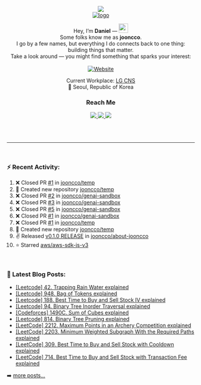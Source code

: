 
<p align="center">
  <img src="https://capsule-render.vercel.app/api?type=waving&color=gradient"><br/>
  <a href="https://jooncco.me"><img src="https://i.ibb.co/N2jDKfK/logo.png" alt="logo" border="0"/></a>
</p>

<p align="center">
  Hey, I’m <b>Daniel</b> — <img src="https://media.giphy.com/media/hvRJCLFzcasrR4ia7z/giphy.gif" width="25"><br/>
  Some folks know me as <b>jooncco</b>.<br/>
  I go by a few names, but everything I do connects back to one thing: building things that matter.<br/>
  Take a look around — you might find something that sparks your interest:<br/><br/>
  <a href="https://jooncco.me">
    <img alt="Website" src="https://img.shields.io/website?down_color=inactive&down_message=jooncco.me&style=flat-square&up_color=9cf&up_message=jooncco.me&url=https://jooncco.me">
  </a><br/>
</p>

<p align="center">
  Current Workplace: <a href="https://www.lgcns.com/">LG CNS</a><br/>
  📍 Seoul, Republic of Korea
</p>

<h3 align="center">Reach Me</h3>
<p align="center">
  <a href="https://www.linkedin.com/in/jooncco">
    <img src="https://img.shields.io/badge/LinkedIn-0A66C2?style=flat-square&logo=LinkedIn&logoColor=white"/>
  </a>
  <a href="mailto:jooncco.g@gmail.com">
    <img src="https://img.shields.io/badge/Gmail-EA4335?style=flat-square&logo=Gmail&logoColor=white"/>
  </a>
  <a href="https://instagram.com/jooncco">
    <img src="https://img.shields.io/badge/instagram-E4405F?style=flat-square&logo=instagram&logoColor=white"/>
  </a>
</p>
<br />
<br />

<hr />

<br />

### ⚡ Recent Activity:

<!--RECENT_ACTIVITY:start-->
1. ❌ Closed PR [#1](https://github.com/jooncco/temp/pull/1) in [jooncco/temp](https://github.com/jooncco/temp)
2. 📔 Created new repository [jooncco/temp](https://github.com/jooncco/temp)
3. ❌ Closed PR [#2](https://github.com/jooncco/genai-sandbox/pull/2) in [jooncco/genai-sandbox](https://github.com/jooncco/genai-sandbox)
4. ❌ Closed PR [#3](https://github.com/jooncco/genai-sandbox/pull/3) in [jooncco/genai-sandbox](https://github.com/jooncco/genai-sandbox)
5. ❌ Closed PR [#5](https://github.com/jooncco/genai-sandbox/pull/5) in [jooncco/genai-sandbox](https://github.com/jooncco/genai-sandbox)
6. ❌ Closed PR [#1](https://github.com/jooncco/genai-sandbox/pull/1) in [jooncco/genai-sandbox](https://github.com/jooncco/genai-sandbox)
7. ❌ Closed PR [#1](https://github.com/jooncco/temp/pull/1) in [jooncco/temp](https://github.com/jooncco/temp)
8. 📔 Created new repository [jooncco/temp](https://github.com/jooncco/temp)
9. ✌️ Released [v0.1.0 RELEASE](https://github.com/jooncco/about-jooncco/releases/tag/v0.1.0) in [jooncco/about-jooncco](https://github.com/jooncco/about-jooncco)
10. ⭐ Starred [aws/aws-sdk-js-v3](https://github.com/aws/aws-sdk-js-v3)
<!--RECENT_ACTIVITY:end-->

<br />

### 📕 Latest Blog Posts:

<!-- BLOG-POST-LIST:START -->
- [[Leetcode] 42. Trapping Rain Water explained](https://jooncco.github.io/competitive-programming/leetcode-42/)
- [[Leetcode] 948. Bag of Tokens explained](https://jooncco.github.io/competitive-programming/leetcode-948/)
- [[Leetcode] 188. Best Time to Buy and Sell Stock IV explained](https://jooncco.github.io/competitive-programming/leetcode-188/)
- [[Leetcode] 94. Binary Tree Inorder Traversal explained](https://jooncco.github.io/competitive-programming/leetcode-94/)
- [[Codeforces] 1490C. Sum of Cubes explained](https://jooncco.github.io/competitive-programming/codeforces-1490C/)
- [[Leetcode] 814. Binary Tree Pruning explained](https://jooncco.github.io/competitive-programming/leetcode-814/)
- [[LeetCode] 2212. Maximum Points in an Archery Competition explained](https://jooncco.github.io/competitive-programming/leetcode-2212/)
- [[LeetCode] 2203. Minimum Weighted Subgraph With the Required Paths explained](https://jooncco.github.io/competitive-programming/leetcode-2203/)
- [[LeetCode] 309. Best Time to Buy and Sell Stock with Cooldown explained](https://jooncco.github.io/competitive-programming/leetcode-309/)
- [[LeetCode] 714. Best Time to Buy and Sell Stock with Transaction Fee explained](https://jooncco.github.io/competitive-programming/leetcode-714/)
<!-- BLOG-POST-LIST:END -->

➡️ [more posts...](https://jooncco.github.io)

<!-- ### 📈 CP Activity: -->

<!-- [![Codeforces](https://cp-logo.vercel.app/codeforces/jooncco?logo=true)](http://codeforces.com/profile/jooncco) -->
